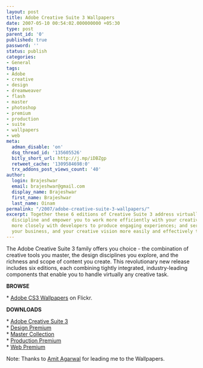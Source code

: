 ```yaml
---
layout: post
title: Adobe Creative Suite 3 Wallpapers
date: 2007-05-10 00:54:02.000000000 +05:30
type: post
parent_id: '0'
published: true
password: ''
status: publish
categories:
- General
tags:
- Adobe
- creative
- design
- dreamweaver
- flash
- master
- photoshop
- premium
- production
- suite
- wallpapers
- web
meta:
  adman_disable: 'on'
  dsq_thread_id: '135605526'
  bitly_short_url: http://j.mp/iDBZgp
  retweet_cache: '1309584698:0'
  trx_addons_post_views_count: '40'
author:
  login: Brajeshwar
  email: brajeshwar@gmail.com
  display_name: Brajeshwar
  first_name: Brajeshwar
  last_name: Oinam
permalink: "/2007/adobe-creative-suite-3-wallpapers/"
excerpt: Together these 6 editions of Creative Suite 3 address virtually every creative
  discipline and empower you to work more efficiently with your creative team; collaborate
  more closely with developers to produce engaging experiences; and serve your clients,
  your business, and your creative vision more easily and effectively than ever before.
---
```

<p>The Adobe Creative Suite 3 family offers you choice - the combination of creative tools you master, the design disciplines you explore, and the richness and scope of content you create. This revolutionary new release includes six editions, each combining tightly integrated, industry-leading components that enable you to handle virtually any creative task.</p>

<p><strong>BROWSE</strong></p>
<p>* <a href="http://www.flickr.com/photos/brajeshwar/sets/72157600195493141/">Adobe CS3 Wallpapers</a> on Flickr.</p>
<p><strong>DOWNLOADS</strong></p>
<p>* <a href="http://downloads.brajeshwar.com/adobe-cs3-wallpapers/cs3-wallpapers.zip">Adobe Creative Suite 3</a><br />
* <a href="http://downloads.brajeshwar.com/adobe-cs3-wallpapers/design-premium.zip">Design Premium</a><br />
* <a href="http://downloads.brajeshwar.com/adobe-cs3-wallpapers/master-collection.zip">Master Collection</a><br />
* <a href="http://downloads.brajeshwar.com/adobe-cs3-wallpapers/production-premium.zip">Production Premium</a><br />
* <a href="http://downloads.brajeshwar.com/adobe-cs3-wallpapers/web-premium.zip">Web Premium</a></p>
<p>Note: Thanks to <a href="http://labnol.blogspot.com/">Amit Agarwal</a> for leading me to the Wallpapers.</p>
